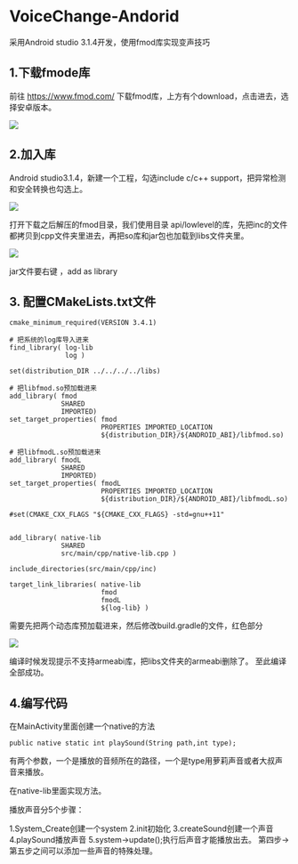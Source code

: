 # VoiceChange-Andorid
采用Android studio 3.1.4开发，使用fmod库实现变声技巧


## 1.下载fmode库

前往  https://www.fmod.com/ 下载fmod库，上方有个download，点击进去，选择安卓版本。

![](https://upload-images.jianshu.io/upload_images/2587882-00c864f7e8487b4b.png?imageMogr2/auto-orient/strip%7CimageView2/2/w/1240)

## 2.加入库

Android studio3.1.4，新建一个工程，勾选include c/c++ support，把异常检测和安全转换也勾选上。

![](https://upload-images.jianshu.io/upload_images/2587882-036360cebefc3ac9.png?imageMogr2/auto-orient/strip%7CimageView2/2/w/1240)

打开下载之后解压的fmod目录，我们使用目录 api/lowlevel的库，先把inc的文件都拷贝到cpp文件夹里进去，再把so库和jar包也加载到libs文件夹里。

![](https://upload-images.jianshu.io/upload_images/2587882-3f500e1207caa57b.png?imageMogr2/auto-orient/strip%7CimageView2/2/w/1240)

jar文件要右键 ，add as library

## 3. 配置CMakeLists.txt文件

```
cmake_minimum_required(VERSION 3.4.1)

# 把系统的log库导入进来
find_library( log-lib
              log )

set(distribution_DIR ../../../../libs)

# 把libfmod.so预加载进来
add_library( fmod
             SHARED
             IMPORTED)
set_target_properties( fmod
                       PROPERTIES IMPORTED_LOCATION
                       ${distribution_DIR}/${ANDROID_ABI}/libfmod.so)

# 把libfmodL.so预加载进来
add_library( fmodL
             SHARED
             IMPORTED)
set_target_properties( fmodL
                       PROPERTIES IMPORTED_LOCATION
                       ${distribution_DIR}/${ANDROID_ABI}/libfmodL.so)

#set(CMAKE_CXX_FLAGS "${CMAKE_CXX_FLAGS} -std=gnu++11"


add_library( native-lib
             SHARED
             src/main/cpp/native-lib.cpp )

include_directories(src/main/cpp/inc)

target_link_libraries( native-lib
                       fmod
                       fmodL
                       ${log-lib} )
```

需要先把两个动态库预加载进来，然后修改build.gradle的文件，红色部分

![](https://upload-images.jianshu.io/upload_images/2587882-5d1784e455c77606.png?imageMogr2/auto-orient/strip%7CimageView2/2/w/1240)

编译时候发现提示不支持armeabi库，把libs文件夹的armeabi删除了。
至此编译全部成功。

## 4.编写代码

在MainActivity里面创建一个native的方法

```
public native static int playSound(String path,int type);
```

有两个参数，一个是播放的音频所在的路径，一个是type用萝莉声音或者大叔声音来播放。

在native-lib里面实现方法。

播放声音分5个步骤：

1.System_Create创建一个system
2.init初始化
3.createSound创建一个声音
4.playSound播放声音
5.system->update();执行后声音才能播放出去。
第四步->第五步之间可以添加一些声音的特殊处理。